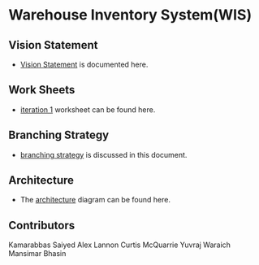 # Warehouse Inventory System(WIS)

## Vision Statement
- [Vision Statement](https://code.cs.umanitoba.ca/winter-2022-a02/group-14/warehouse-inventory-system/-/blob/readme/documentation/visionStatement.md) is documented here.

## Work Sheets
- [iteration 1](https://code.cs.umanitoba.ca/winter-2022-a02/group-14/warehouse-inventory-system/-/blob/readme/documentation/i1Worksheet.md) worksheet can be found here.

## Branching Strategy
-  [branching strategy](https://code.cs.umanitoba.ca/winter-2022-a02/group-14/warehouse-inventory-system/-/blob/readme/documentation/BranchingStrategy.md) is discussed in this document.

## Architecture
- The [architecture](https://code.cs.umanitoba.ca/winter-2022-a02/group-14/warehouse-inventory-system/-/blob/readme/documentation/architecture.md) diagram can be found here.

## Contributors
Kamarabbas Saiyed
Alex Lannon
Curtis McQuarrie
Yuvraj Waraich
Mansimar Bhasin

  


